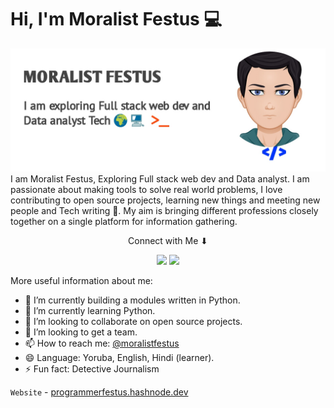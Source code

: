 # Hi, I'm Moralist Festus  💻

<img src="https://raw.githubusercontent.com/MoralistFestus/MoralistFestus/master/gh-header-image.png" alt="I am Moralist Festus, I code, I write, I contribute, I help, I develop and I solve problems with programming skills">
I am Moralist Festus, Exploring Full stack web dev and Data analyst. I am passionate about making tools to solve real world problems, I love contributing to open source projects, learning new things and meeting new people and Tech writing 📝. My aim is bringing different professions closely together on a single platform  for information gathering. 
<p align="center">Connect with Me ⬇</p>

<p align="center">
<a href= "https://dev.to/@moralistfestus"><img src="https://img.icons8.com/windows/32/000000/dev.png"/></a>
<a href= "https://twitter.com/MoralistFestus"><img src="https://img.icons8.com/material-outlined/30/000000/twitter.png"/></a>
</p>



More useful information about me:

- 🔭 I’m currently building a modules written in Python.
- 🌱 I’m currently learning Python. 
- 👯 I’m looking to collaborate on open source projects.
- 🤔 I’m looking to get a team.
- 📫 How to reach me: [@moralistfestus](https://twitter.com/MoralistFestus)
- 😄 Language: Yoruba, English, Hindi (learner).
- ⚡ Fun fact: Detective Journalism 

`Website` - [programmerfestus.hashnode.dev](https://programmerfestus.hashnode.dev)
